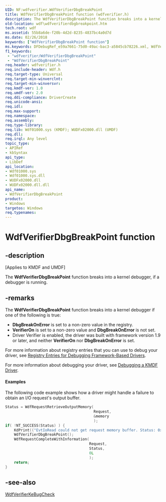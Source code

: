 ```yaml
---
UID: NF:wdfverifier.WdfVerifierDbgBreakPoint
title: WdfVerifierDbgBreakPoint function (wdfverifier.h)
description: The WdfVerifierDbgBreakPoint function breaks into a kernel debugger, if a debugger is running.
old-location: wdf\wdfverifierdbgbreakpoint.htm
tech.root: wdf
ms.assetid: 55b8a6de-f20b-4d2d-8235-4837bc4a0d7d
ms.date: 02/26/2018
keywords: ["WdfVerifierDbgBreakPoint function"]
ms.keywords: DFDebugRef_e59a7661-75d0-49ac-bac3-a5845cb78226.xml, WdfVerifierDbgBreakPoint, WdfVerifierDbgBreakPoint function, kmdf.wdfverifierdbgbreakpoint, wdf.wdfverifierdbgbreakpoint, wdfverifier/WdfVerifierDbgBreakPoint
f1_keywords:
 - "wdfverifier/WdfVerifierDbgBreakPoint"
 - "WdfVerifierDbgBreakPoint"
req.header: wdfverifier.h
req.include-header: Wdf.h
req.target-type: Universal
req.target-min-winverclnt: 
req.target-min-winversvr: 
req.kmdf-ver: 1.0
req.umdf-ver: 2.0
req.ddi-compliance: DriverCreate
req.unicode-ansi: 
req.idl: 
req.max-support: 
req.namespace: 
req.assembly: 
req.type-library: 
req.lib: Wdf01000.sys (KMDF); WUDFx02000.dll (UMDF)
req.dll: 
req.irql: Any level
topic_type:
- APIRef
- kbSyntax
api_type:
- LibDef
api_location:
- Wdf01000.sys
- Wdf01000.sys.dll
- WUDFx02000.dll
- WUDFx02000.dll.dll
api_name:
- WdfVerifierDbgBreakPoint
product:
- Windows
targetos: Windows
req.typenames: 
---
```


# WdfVerifierDbgBreakPoint function


## -description


<p class="CCE_Message">[Applies to KMDF and UMDF]</p>

The <b>WdfVerifierDbgBreakPoint</b> function breaks into a kernel debugger, if a debugger is running.


## -remarks



The <b>WdfVerifierDbgBreakPoint</b> function breaks into a kernel debugger if one of the following is true:

<ul>
<li><b>DbgBreakOnError</b> is set to a non-zero value in the registry.</li>
<li><b>VerifierOn</b> is set to a non-zero value and <b>DbgBreakOnError</b> is not set.
								</li>
<li>Driver Verifier is enabled, the  driver was built with framework version 1.9 or later, and neither <b>VerifierOn</b> nor <b>DbgBreakOnError</b> is set.</li>
</ul>
For more information about registry entries that you can use to debug your driver, see <a href="https://docs.microsoft.com/windows-hardware/drivers/wdf/registry-values-for-debugging-kmdf-drivers">Registry Entries for Debugging Framework-Based Drivers</a>.

For more information about debugging your driver, see <a href="https://docs.microsoft.com/windows-hardware/drivers/wdf/debugging-driver-installation">Debugging a KMDF Driver</a>.


#### Examples

The following code example shows how a driver might handle a failure to obtain an I/O request's output buffer.

```cpp
Status = WdfRequestRetrieveOutputMemory(
                                        Request,
                                        &memory
                                        );
if( !NT_SUCCESS(Status) ) {
    KdPrint(("EvtIoRead could not get request memory buffer. Status: 0x%x\n",Status));
    WdfVerifierDbgBreakPoint();
    WdfRequestCompleteWithInformation(
                                      Request,
                                      Status,
                                      0L
                                      );
    return;
}
```



## -see-also




<a href="https://docs.microsoft.com/windows-hardware/drivers/ddi/wdfverifier/nf-wdfverifier-wdfverifierkebugcheck">WdfVerifierKeBugCheck</a>
 

 

